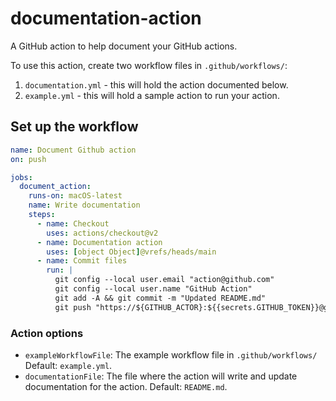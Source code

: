 # documentation-action

A GitHub action to help document your GitHub actions.

To use this action, create two workflow files in `.github/workflows/`:

1. `documentation.yml` - this will hold the action documented below.
2. `example.yml` - this will hold a sample action to run your action.


<!-- START GENERATED DOCUMENTATION -->

## Set up the workflow

```yml
name: Document Github action
on: push

jobs:
  document_action:
    runs-on: macOS-latest
    name: Write documentation
    steps:
      - name: Checkout
        uses: actions/checkout@v2
      - name: Documentation action
        uses: [object Object]@vrefs/heads/main
      - name: Commit files
        run: |
          git config --local user.email "action@github.com"
          git config --local user.name "GitHub Action"
          git add -A && git commit -m "Updated README.md"
          git push "https://${GITHUB_ACTOR}:${{secrets.GITHUB_TOKEN}}@github.com/${GITHUB_REPOSITORY}.git" HEAD:${GITHUB_REF}

```

### Action options

- `exampleWorkflowFile`: The example workflow file in `.github/workflows/` Default: `example.yml`.
- `documentationFile`: The file where the action will write and update documentation for the action. Default: `README.md`.

<!-- END GENERATED DOCUMENTATION -->
